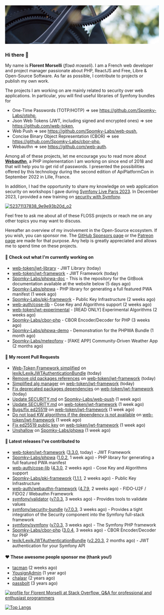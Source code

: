 ![Cover image](1.webp)

### Hi there 👋

My name is **Florent Morselli** (*flɔʁɑ̃ mɔʁseli*). I am a French web developer and project manager passionate about PHP, ReactJS and Free, Libre & Open-Source Software.
As far as possible, I contribute to projects or publish my own work.

The projects I am working on are mainly related to security over web applications. In particular, you will find useful libraries of Symfony bundles for
* One-Time Passwords (TOTP/HOTP) => see https://github.com/Spomky-Labs/otphp,
* Json Web Tokens (JWT, including signed and encrypted ones) => see https://github.com/web-token,
* Web Push => see https://github.com/Spomky-Labs/web-push,
* Concise Binary Object Representation (CBOR) => see https://github.com/Spomky-Labs/cbor-php,
* Webauthn => see https://github.com/web-auth.

Among all of these projects, let me encourage you to read more about [**Webauthn**](https://github.com/web-auth), a PHP implementation I am working on since end of 2018 and that will help you to get rid of passwords. I presented the possibilities offered by this technology during the second edition of ApiPlatformCon in September 2022 in Lille, France.

In addition, I had the opportunity to share my knowledge on web application security on workshops I gave during [Symfony Live Paris 2023](https://live.symfony.com/2023-paris/workshop/maximiser-la-securite-de-vos-applications-avec-le-bundle-security).
In December 2023, I provided a new training on [security with Symfony](https://live.symfony.com/2023-brussels-con/workshop/road-to-safer-applications).

[![52371137838_9e9e93b20d_o2](https://user-images.githubusercontent.com/1091072/191684778-b9e26104-038d-45c2-a1b3-287233d15ecc.jpg)](https://api-platform.com/con/2022/conferences/webauthn-se-debarrasser-des-mots-de-passe-definitivement/)

Feel free to ask me about all of these FLOSS projects or reach me on any other topics you may want to discuss.

Hereafter an overview of my involvement in the Open-Source ecosystem.
If you wish, you can sponsor me. The [GitHub Sponsors page](https://github.com/sponsors/Spomky/) or the [Patreon page](https://www.patreon.com/FlorentMorselli) are made for that purpose. Any help is greatly appreciated and allows me to spend time on these projects.

#### 👷 Check out what I'm currently working on

- [web-token/jwt-library](https://github.com/web-token/jwt-library) - JWT Library (today)
- [web-token/jwt-framework](https://github.com/web-token/jwt-framework) - JWT Framework (today)
- [Spomky-Labs/phpwa-doc](https://github.com/Spomky-Labs/phpwa-doc) - This is the repository for the GitBook documentation available at the website below (5 days ago)
- [Spomky-Labs/phpwa](https://github.com/Spomky-Labs/phpwa) - PHP library for generating a full featured PWA manifest (1 week ago)
- [Spomky-Labs/pki-framework](https://github.com/Spomky-Labs/pki-framework) - Public Key Infrastructure (2 weeks ago)
- [web-auth/cose-lib](https://github.com/web-auth/cose-lib) - Cose Key and Algorithms support (2 weeks ago)
- [web-token/jwt-experimental](https://github.com/web-token/jwt-experimental) - [READ ONLY] Experimental Algorithms (2 weeks ago)
- [Spomky-Labs/cbor-php](https://github.com/Spomky-Labs/cbor-php) - CBOR Encoder/Decoder for PHP (3 weeks ago)
- [Spomky-Labs/phpwa-demo](https://github.com/Spomky-Labs/phpwa-demo) - Demonstration for the PHPWA Bundle (1 month ago)
- [Spomky-Labs/meteofony](https://github.com/Spomky-Labs/meteofony) - [FAKE APP] Community-Driven Weather App (2 months ago)

#### 🔨 My recent Pull Requests

- [Web-Token Framework simplified](https://github.com/lexik/LexikJWTAuthenticationBundle/pull/1207) on [lexik/LexikJWTAuthenticationBundle](https://github.com/lexik/LexikJWTAuthenticationBundle) (today)
- [Remove old packages references](https://github.com/web-token/jwt-framework/pull/526) on [web-token/jwt-framework](https://github.com/web-token/jwt-framework) (today)
- [Simplified alg manager](https://github.com/web-token/jwt-framework/pull/525) on [web-token/jwt-framework](https://github.com/web-token/jwt-framework) (today)
- [Fix deprecated packages dependencies](https://github.com/web-token/jwt-framework/pull/524) on [web-token/jwt-framework](https://github.com/web-token/jwt-framework) (today)
- [Update SECURITY.md](https://github.com/Spomky-Labs/web-push/pull/30) on [Spomky-Labs/web-push](https://github.com/Spomky-Labs/web-push) (1 week ago)
- [Update SECURITY.md](https://github.com/web-token/jwt-framework/pull/523) on [web-token/jwt-framework](https://github.com/web-token/jwt-framework) (1 week ago)
- [Bugs/fix ed25519](https://github.com/web-token/jwt-framework/pull/522) on [web-token/jwt-framework](https://github.com/web-token/jwt-framework) (1 week ago)
- [Do not load KW algorithms if the dependency is not available](https://github.com/web-token/jwt-framework/pull/520) on [web-token/jwt-framework](https://github.com/web-token/jwt-framework) (1 week ago)
- [Fix ed25519 public key](https://github.com/web-token/jwt-framework/pull/519) on [web-token/jwt-framework](https://github.com/web-token/jwt-framework) (1 week ago)
- [Unshallow](https://github.com/Spomky-Labs/phpwa/pull/77) on [Spomky-Labs/phpwa](https://github.com/Spomky-Labs/phpwa) (1 week ago)

#### 🔭 Latest releases I've contributed to

- [web-token/jwt-framework](https://github.com/web-token/jwt-framework) ([3.3.0](https://github.com/web-token/jwt-framework/releases/tag/3.3.0), today) - JWT Framework
- [Spomky-Labs/phpwa](https://github.com/Spomky-Labs/phpwa) ([1.0.2](https://github.com/Spomky-Labs/phpwa/releases/tag/1.0.2), 1 week ago) - PHP library for generating a full featured PWA manifest
- [web-auth/cose-lib](https://github.com/web-auth/cose-lib) ([4.3.0](https://github.com/web-auth/cose-lib/releases/tag/4.3.0), 2 weeks ago) - Cose Key and Algorithms support
- [Spomky-Labs/pki-framework](https://github.com/Spomky-Labs/pki-framework) ([1.1.1](https://github.com/Spomky-Labs/pki-framework/releases/tag/1.1.1), 2 weeks ago) - Public Key Infrastructure
- [web-auth/webauthn-framework](https://github.com/web-auth/webauthn-framework) ([4.7.9](https://github.com/web-auth/webauthn-framework/releases/tag/4.7.9), 2 weeks ago) - FIDO-U2F / FIDO2 / Webauthn Framework
- [symfony/validator](https://github.com/symfony/validator) ([v7.0.3](https://github.com/symfony/validator/releases/tag/v7.0.3), 3 weeks ago) - Provides tools to validate values
- [symfony/security-bundle](https://github.com/symfony/security-bundle) ([v7.0.3](https://github.com/symfony/security-bundle/releases/tag/v7.0.3), 3 weeks ago) - Provides a tight integration of the Security component into the Symfony full-stack framework
- [symfony/symfony](https://github.com/symfony/symfony) ([v7.0.3](https://github.com/symfony/symfony/releases/tag/v7.0.3), 3 weeks ago) - The Symfony PHP framework
- [Spomky-Labs/cbor-php](https://github.com/Spomky-Labs/cbor-php) ([3.0.4](https://github.com/Spomky-Labs/cbor-php/releases/tag/3.0.4), 3 weeks ago) - CBOR Encoder/Decoder for PHP
- [lexik/LexikJWTAuthenticationBundle](https://github.com/lexik/LexikJWTAuthenticationBundle) ([v2.20.3](https://github.com/lexik/LexikJWTAuthenticationBundle/releases/tag/v2.20.3), 2 months ago) - JWT authentication for your Symfony API

#### ❤️ These awesome people sponsor me (thank you!)

- [tacman](https://github.com/tacman) (2 weeks ago)
- [YousignAdmin](https://github.com/YousignAdmin) (1 year ago)
- [chalasr](https://github.com/chalasr) (2 years ago)
- [passbolt](https://github.com/passbolt) (3 years ago)

<a href="https://stackoverflow.com/users/2157818/florent-morselli"><img src="https://stackoverflow.com/users/flair/2157818.png" width="208" height="58" alt="profile for Florent Morselli at Stack Overflow, Q&amp;A for professional and enthusiast programmers" title="profile for Florent Morselli at Stack Overflow, Q&amp;A for professional and enthusiast programmers"></a>

[![Top Langs](https://wakatime.com/share/@Spomky/aa41d408-c524-4a5f-936d-0b9446698abd.svg)](https://wakatime.com/@Spomky)
